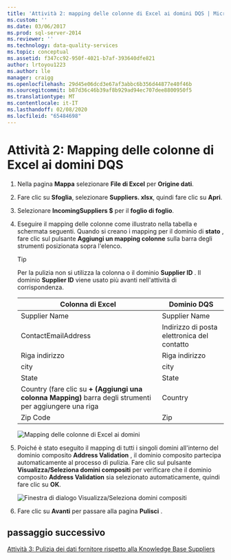```yaml
---
title: 'Attività 2: mapping delle colonne di Excel ai domini DQS | Microsoft Docs'
ms.custom: ''
ms.date: 03/06/2017
ms.prod: sql-server-2014
ms.reviewer: ''
ms.technology: data-quality-services
ms.topic: conceptual
ms.assetid: f347cc92-950f-4021-b7af-393640dfe821
author: lrtoyou1223
ms.author: lle
manager: craigg
ms.openlocfilehash: 29d45e06dcd3e67af3abbc6b356d44877e40f46b
ms.sourcegitcommit: b87d36c46b39af8b929ad94ec707dee8800950f5
ms.translationtype: MT
ms.contentlocale: it-IT
ms.lasthandoff: 02/08/2020
ms.locfileid: "65484698"
---
```

# <a name="task-2-mapping-excel-columns-to-dqs-domains"></a>Attività 2: Mapping delle colonne di Excel ai domini DQS
    
1.  Nella pagina **Mappa** selezionare **File di Excel** per **Origine dati**.  
  
2.  Fare clic su **Sfoglia**, selezionare **Suppliers. xlsx**, quindi fare clic su **Apri**.  
  
3.  Selezionare **IncomingSuppliers $** per il **foglio di foglio**.  
  
4.  Eseguire il mapping delle colonne come illustrato nella tabella e schermata seguenti. Quando si creano i mapping per il dominio di **stato** , fare clic sul pulsante **Aggiungi un mapping colonne** sulla barra degli strumenti posizionata sopra l'elenco.  
  
    > [!TIP]  
    >  Per la pulizia non si utilizza la colonna o il dominio **Supplier ID** . Il dominio **Supplier ID** viene usato più avanti nell'attività di corrispondenza.  
  
    |Colonna di Excel|Dominio DQS|  
    |------------------|----------------|  
    |Supplier Name|Supplier Name|  
    |ContactEmailAddress|Indirizzo di posta elettronica del contatto|  
    |Riga indirizzo|Riga indirizzo|  
    |city|city|  
    |State|State|  
    |Country (fare clic su **+ (Aggiungi una colonna Mapping)** barra degli strumenti per aggiungere una riga|Country|  
    |Zip Code|Zip|  
  
     ![Mapping delle colonne di Excel ai domini](../../2014/tutorials/media/et-mappingexcelcolumnstodqsdomains-01.jpg "Mapping delle colonne di Excel ai domini")  
  
5.  Poiché è stato eseguito il mapping di tutti i singoli domini all'interno del dominio composito **Address Validation** , il dominio composito partecipa automaticamente al processo di pulizia. Fare clic sul pulsante **Visualizza/Seleziona domini compositi** per verificare che il dominio composito **Address Validation** sia selezionato automaticamente, quindi fare clic su **OK**.  
  
     ![Finestra di dialogo Visualizza/Seleziona domini compositi](../../2014/tutorials/media/et-mappingexcelcolumnstodqsdomains-02.jpg "Finestra di dialogo Visualizza/Seleziona domini compositi")  
  
6.  Fare clic su **Avanti** per passare alla pagina **Pulisci** .  
  
## <a name="next-step"></a>passaggio successivo  
 [Attività 3: Pulizia dei dati fornitore rispetto alla Knowledge Base Suppliers](../../2014/tutorials/task-3-cleansing-data-against-the-suppliers-knowledge-base.md)  
  
  
